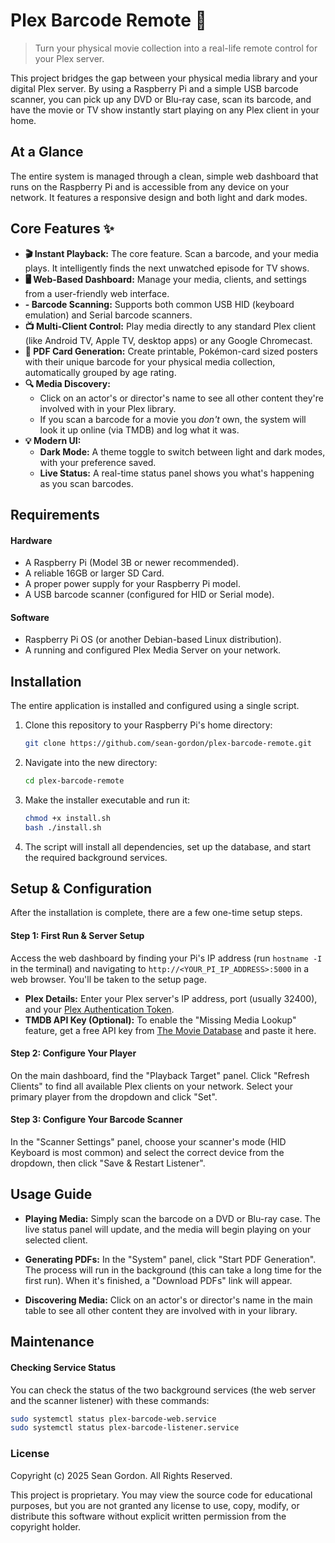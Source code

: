 # Plex Barcode Remote 🚀

> Turn your physical movie collection into a real-life remote control for your Plex server.

This project bridges the gap between your physical media library and your digital Plex server. By using a Raspberry Pi and a simple USB barcode scanner, you can pick up any DVD or Blu-ray case, scan its barcode, and have the movie or TV show instantly start playing on any Plex client in your home.



## At a Glance

The entire system is managed through a clean, simple web dashboard that runs on the Raspberry Pi and is accessible from any device on your network. It features a responsive design and both light and dark modes.



## Core Features ✨

-   **🎬 Instant Playback:** The core feature. Scan a barcode, and your media plays. It intelligently finds the next unwatched episode for TV shows.
-   **🖥️ Web-Based Dashboard:** Manage your media, clients, and settings from a user-friendly web interface.
-   **- Barcode Scanning:** Supports both common USB HID (keyboard emulation) and Serial barcode scanners.
-   **📺 Multi-Client Control:** Play media directly to any standard Plex client (like Android TV, Apple TV, desktop apps) or any Google Chromecast.
-   **📄 PDF Card Generation:** Create printable, Pokémon-card sized posters with their unique barcode for your physical media collection, automatically grouped by age rating.
-   **🔍 Media Discovery:**
    -   Click on an actor's or director's name to see all other content they're involved with in your Plex library.
    -   If you scan a barcode for a movie you *don't* own, the system will look it up online (via TMDB) and log what it was.
-   **💡 Modern UI:**
    -   **Dark Mode:** A theme toggle to switch between light and dark modes, with your preference saved.
    -   **Live Status:** A real-time status panel shows you what's happening as you scan barcodes.

## Requirements

#### Hardware
* A Raspberry Pi (Model 3B or newer recommended).
* A reliable 16GB or larger SD Card.
* A proper power supply for your Raspberry Pi model.
* A USB barcode scanner (configured for HID or Serial mode).

#### Software
* Raspberry Pi OS (or another Debian-based Linux distribution).
* A running and configured Plex Media Server on your network.

## Installation

The entire application is installed and configured using a single script.

1.  Clone this repository to your Raspberry Pi's home directory:
    ```bash
    git clone https://github.com/sean-gordon/plex-barcode-remote.git
    ```
2.  Navigate into the new directory:
    ```bash
    cd plex-barcode-remote
    ```
3.  Make the installer executable and run it:
    ```bash
    chmod +x install.sh
    bash ./install.sh
    ```
4.  The script will install all dependencies, set up the database, and start the required background services.

## Setup & Configuration

After the installation is complete, there are a few one-time setup steps.

#### Step 1: First Run & Server Setup
Access the web dashboard by finding your Pi's IP address (run `hostname -I` in the terminal) and navigating to `http://<YOUR_PI_IP_ADDRESS>:5000` in a web browser. You'll be taken to the setup page.



-   **Plex Details:** Enter your Plex server's IP address, port (usually 32400), and your [Plex Authentication Token](https://support.plex.tv/articles/204059436-finding-an-authentication-token-x-plex-token/).
-   **TMDB API Key (Optional):** To enable the "Missing Media Lookup" feature, get a free API key from [The Movie Database](https://www.themoviedb.org/settings/api) and paste it here.

#### Step 2: Configure Your Player
On the main dashboard, find the "Playback Target" panel. Click "Refresh Clients" to find all available Plex clients on your network. Select your primary player from the dropdown and click "Set".



#### Step 3: Configure Your Barcode Scanner
In the "Scanner Settings" panel, choose your scanner's mode (HID Keyboard is most common) and select the correct device from the dropdown, then click "Save & Restart Listener".



## Usage Guide

-   **Playing Media:** Simply scan the barcode on a DVD or Blu-ray case. The live status panel will update, and the media will begin playing on your selected client.

-   **Generating PDFs:** In the "System" panel, click "Start PDF Generation". The process will run in the background (this can take a long time for the first run). When it's finished, a "Download PDFs" link will appear.

-   **Discovering Media:** Click on an actor's or director's name in the main table to see all other content they are involved with in your library.

## Maintenance

#### Checking Service Status
You can check the status of the two background services (the web server and the scanner listener) with these commands:
```bash
sudo systemctl status plex-barcode-web.service
sudo systemctl status plex-barcode-listener.service
```

### License
Copyright (c) 2025 Sean Gordon. All Rights Reserved.

This project is proprietary. You may view the source code for educational purposes, but you are not granted any license to use, copy, modify, or distribute this software without explicit written permission from the copyright holder.
